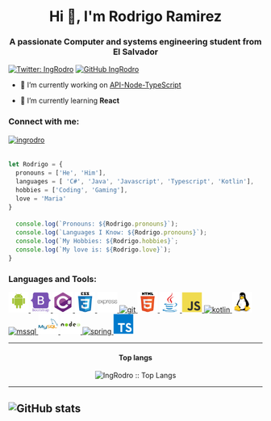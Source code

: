 <h1 align="center">Hi 👋, I'm Rodrigo Ramirez</h1>
<h3 align="center">A passionate Computer and systems engineering student from El Salvador</h3>

[![Twitter: IngRodro](https://img.shields.io/twitter/follow/IngRodro?style=social)](https://twitter.com/IngRodro)
[![GitHub IngRodro](https://img.shields.io/github/followers/IngRodro?label=follow&style=social)](https://github.com/IngRodro)

- 🔭 I’m currently working on [API-Node-TypeScript](https://github.com/IngRodro/API-Node-TypeScript)

- 🌱 I’m currently learning **React**

<h3 align="left">Connect with me:</h3>
<p align="left">
<a href="https://twitter.com/ingrodro" target="blank"><img align="center" src="https://raw.githubusercontent.com/rahuldkjain/github-profile-readme-generator/master/src/images/icons/Social/twitter.svg" alt="ingrodro" height="30" width="40" /></a>
</p>

```javascript

let Rodrigo = {
  pronouns = ['He', 'Him'],
  languages = [ 'C#', 'Java', 'Javascript', 'Typescript', 'Kotlin'],
  hobbies = ['Coding', 'Gaming'],
  love = 'Maria'
}

  console.log(`Pronouns: ${Rodrigo.pronouns}`);
  console.log(`Languages I Know: ${Rodrigo.pronouns}`);
  console.log(`My Hobbies: ${Rodrigo.hobbies}`;
  console.log(`My love is: ${Rodrigo.love}`);
}
```

<h3 align="left">Languages and Tools:</h3>
<p align="left"> <a href="https://developer.android.com" target="_blank" rel="noreferrer"> <img src="https://raw.githubusercontent.com/devicons/devicon/master/icons/android/android-original-wordmark.svg" alt="android" width="40" height="40"/> </a> <a href="https://getbootstrap.com" target="_blank" rel="noreferrer"> <img src="https://raw.githubusercontent.com/devicons/devicon/master/icons/bootstrap/bootstrap-plain-wordmark.svg" alt="bootstrap" width="40" height="40"/> </a> <a href="https://www.w3schools.com/cs/" target="_blank" rel="noreferrer"> <img src="https://raw.githubusercontent.com/devicons/devicon/master/icons/csharp/csharp-original.svg" alt="csharp" width="40" height="40"/> </a> <a href="https://www.w3schools.com/css/" target="_blank" rel="noreferrer"> <img src="https://raw.githubusercontent.com/devicons/devicon/master/icons/css3/css3-original-wordmark.svg" alt="css3" width="40" height="40"/> </a> <a href="https://expressjs.com" target="_blank" rel="noreferrer"> <img src="https://raw.githubusercontent.com/devicons/devicon/master/icons/express/express-original-wordmark.svg" alt="express" width="40" height="40"/> </a> <a href="https://git-scm.com/" target="_blank" rel="noreferrer"> <img src="https://www.vectorlogo.zone/logos/git-scm/git-scm-icon.svg" alt="git" width="40" height="40"/> </a> <a href="https://www.w3.org/html/" target="_blank" rel="noreferrer"> <img src="https://raw.githubusercontent.com/devicons/devicon/master/icons/html5/html5-original-wordmark.svg" alt="html5" width="40" height="40"/> </a> <a href="https://www.java.com" target="_blank" rel="noreferrer"> <img src="https://raw.githubusercontent.com/devicons/devicon/master/icons/java/java-original.svg" alt="java" width="40" height="40"/> </a> <a href="https://developer.mozilla.org/en-US/docs/Web/JavaScript" target="_blank" rel="noreferrer"> <img src="https://raw.githubusercontent.com/devicons/devicon/master/icons/javascript/javascript-original.svg" alt="javascript" width="40" height="40"/> </a> <a href="https://kotlinlang.org" target="_blank" rel="noreferrer"> <img src="https://www.vectorlogo.zone/logos/kotlinlang/kotlinlang-icon.svg" alt="kotlin" width="40" height="40"/> </a> <a href="https://www.linux.org/" target="_blank" rel="noreferrer"> <img src="https://raw.githubusercontent.com/devicons/devicon/master/icons/linux/linux-original.svg" alt="linux" width="40" height="40"/> </a> <a href="https://www.microsoft.com/en-us/sql-server" target="_blank" rel="noreferrer"> <img src="https://www.svgrepo.com/show/303229/microsoft-sql-server-logo.svg" alt="mssql" width="40" height="40"/> </a> <a href="https://www.mysql.com/" target="_blank" rel="noreferrer"> <img src="https://raw.githubusercontent.com/devicons/devicon/master/icons/mysql/mysql-original-wordmark.svg" alt="mysql" width="40" height="40"/> </a> <a href="https://nodejs.org" target="_blank" rel="noreferrer"> <img src="https://raw.githubusercontent.com/devicons/devicon/master/icons/nodejs/nodejs-original-wordmark.svg" alt="nodejs" width="40" height="40"/> </a> <a href="https://spring.io/" target="_blank" rel="noreferrer"> <img src="https://www.vectorlogo.zone/logos/springio/springio-icon.svg" alt="spring" width="40" height="40"/> </a> <a href="https://www.typescriptlang.org/" target="_blank" rel="noreferrer"> <img src="https://raw.githubusercontent.com/devicons/devicon/master/icons/typescript/typescript-original.svg" alt="typescript" width="40" height="40"/> </a> </p>

---
<h4 align="center">Top langs</h4>

<p align="center"><img src="https://github-readme-stats.vercel.app/api/top-langs/?username=IngRodro&langs_count=10&theme=tokyonight&layout=compact" alt="IngRodro :: Top Langs" /></p>

---
![GitHub stats](https://github-readme-stats.vercel.app/api?username=IngRodro&show_icons=true&hide_border=true&theme=dark)
---
